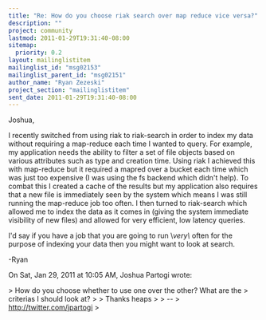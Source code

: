 ```yaml
---
title: "Re: How do you choose riak search over map reduce vice versa?"
description: ""
project: community
lastmod: 2011-01-29T19:31:40-08:00
sitemap:
  priority: 0.2
layout: mailinglistitem
mailinglist_id: "msg02153"
mailinglist_parent_id: "msg02151"
author_name: "Ryan Zezeski"
project_section: "mailinglistitem"
sent_date: 2011-01-29T19:31:40-08:00
---
```



Joshua,

I recently switched from using riak to riak-search in order to index my data
without requiring a map-reduce each time I wanted to query. For example, my
application needs the ability to filter a set of file objects based on
various attributes such as type and creation time. Using riak I achieved
this with map-reduce but it required a mapred over a bucket each time which
was just too expensive (I was using the fs backend which didn't help). To
combat this I created a cache of the results but my application also
requires that a new file is immediately seen by the system which means I was
still running the map-reduce job too often. I then turned to riak-search
which allowed me to index the data as it comes in (giving the system
immediate visibility of new files) and allowed for very efficient, low
latency queries.

I'd say if you have a job that you are going to run \\_very\\_ often for the
purpose of indexing your data then you might want to look at search.

-Ryan

On Sat, Jan 29, 2011 at 10:05 AM, Joshua Partogi wrote:

&gt; How do you choose whether to use one over the other? What are the
&gt; criterias I should look at?
&gt;
&gt; Thanks heaps
&gt;
&gt; --
&gt; http://twitter.com/jpartogi 
&gt;

